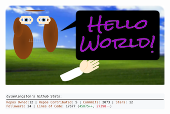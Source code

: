 <!-- 
Version 2.0.216
Built Sat Feb 22 2025 05:06:50 GMT+0000 (Coordinated Universal Time)
-->

<h1 align="center">
  <a href="https://github.com/dylanlangston/dylanlangston/tree/master/src" title="Click to View Source">
    <picture width="100%" alt="Dylan">
      <source media="(prefers-color-scheme: dark)" srcset="dylan-dark.svg?version=2.0.216">
      <img src="dylan-light.svg?version=2.0.216" alt="Dylan">
    </picture>
  </a>
</h1>

<div align="center">
  <picture width="100%" alt="Profile Info and Stats">
    <source media="(prefers-color-scheme: dark)" srcset="stats-dark.svg?version=2.0.216">
    <img src="stats-light.svg?version=2.0.216" alt="Profile Info and Stats">
  </picture>
</div>
